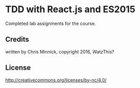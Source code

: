 # TDD with React.js and ES2015

Completed lab assignments for the course.

## Credits
written by Chris Minnick, copyright 2016, WatzThis?

## License
http://creativecommons.org/licenses/by-nc/4.0/